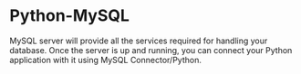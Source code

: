 # Python-MySQL
MySQL server will provide all the services required for handling your database.
Once the server is up and running, you can connect your Python application with it using MySQL Connector/Python.
